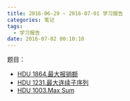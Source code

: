 ```yaml
---
title: 2016-06-29 ~ 2016-07-01 学习报告
categories: 笔记
tags:
  - 学习报告
date: 2016-07-02 00:10:10
---
```


题目：  
 - [HDU 1864.最大报销额 ](/post/HDU/1864.html)
 - [HDU 1231.最大连续子序列](/post/HDU/1231.html)
 - [HDU 1003.Max Sum](/post/HDU/1003.html)

 <!--more-->